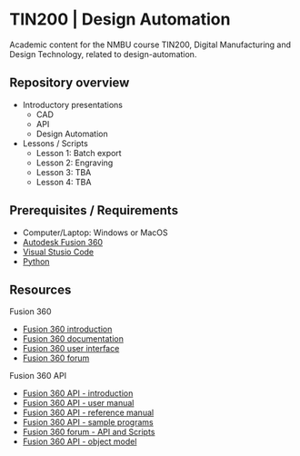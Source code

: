 # TIN200 | Design Automation

Academic content for the NMBU course TIN200, Digital Manufacturing and Design Technology, related to design-automation.

## Repository overview

- Introductory presentations
  - CAD
  - API
  - Design Automation 
- Lessons / Scripts
  - Lesson 1: Batch export
  - Lesson 2: Engraving
  - Lesson 3: TBA
  - Lesson 4: TBA

## Prerequisites / Requirements
- Computer/Laptop: Windows or MacOS
- [Autodesk Fusion 360](https://www.autodesk.com/products/fusion-360/free-trial)
- [Visual Stusio Code](https://code.visualstudio.com/download)
- [Python](https://www.python.org/downloads/)

## Resources

Fusion 360

- [Fusion 360 introduction](https://help.autodesk.com/view/fusion360/ENU/courses/AP-GET-STARTED-OVERVIEW)
- [Fusion 360 documentation](https://help.autodesk.com/view/fusion360/ENU/?guid=GUID-1C665B4D-7BF7-4FDF-98B0-AA7EE12B5AC2)
- [Fusion 360 user interface](https://help.autodesk.com/view/fusion360/ENU/?guid=GUID-E647CA56-7187-406A-ACE4-EAC59914FAE4)
- [Fusion 360 forum](https://forums.autodesk.com/t5/fusion-360/ct-p/1234)

Fusion 360 API

- [Fusion 360 API - introduction](https://help.autodesk.com/view/fusion360/ENU/?guid=GUID-A92A4B10-3781-4925-94C6-47DA85A4F65A)
- [Fusion 360 API - user manual](https://help.autodesk.com/view/fusion360/ENU/?guid=GUID-C1545D80-D804-4CF3-886D-9B5C54B2D7A2)
- [Fusion 360 API - reference manual](https://help.autodesk.com/view/fusion360/ENU/?guid=GUID-7B5A90C8-E94C-48DA-B16B-430729B734DC)
- [Fusion 360 API - sample programs](https://help.autodesk.com/view/fusion360/ENU/?guid=SampleList)
- [Fusion 360 forum - API and Scripts](https://forums.autodesk.com/t5/fusion-360-api-and-scripts/bd-p/22)
- [Fusion 360 API - object model](https://help.autodesk.com/cloudhelp/ENU/Fusion-360-API/ExtraFiles/Fusion.pdf)

